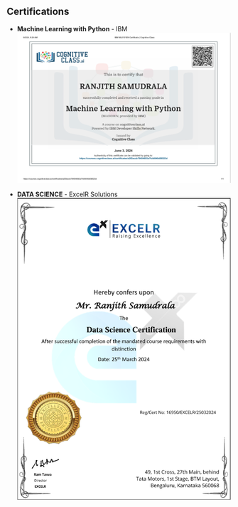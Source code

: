 ## Certifications

- **Machine Learning with Python** - IBM
  ![IBM Machine Learning with Python](https://github.com/ranjithsamudrala/images/blob/main/certified%20by%20IBM)

- **DATA SCIENCE** - ExcelR Solutions
  ![IBM Machine Learning with Python](https://github.com/ranjithsamudrala/images/blob/main/DATA%20SCIENCE%20-EXCELR.png)

